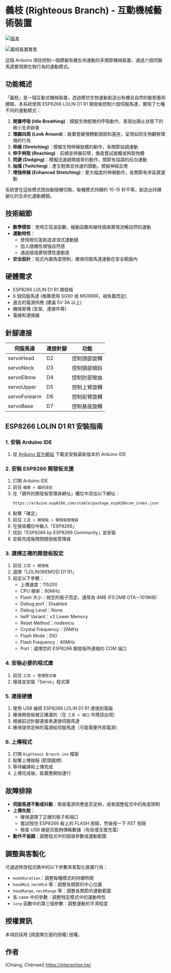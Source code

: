 # 義枝 (Righteous Branch) - 互動機械藝術裝置

[![版本](https://img.shields.io/badge/版本-2.0.1-blue.svg)](https://github.com/chenweichiang/Work-Righteous-Branch/releases/tag/v2.0.1)

![義枝裝置實景](images/righteous-branch.jpg)

這個 Arduino 項目控制一個模擬有機生命運動的多關節機械裝置，通過六個伺服馬達實現類生物行為的運動模式。


## 功能概述

「義枝」是一個互動式機械裝置，透過模仿生物運動創造出有機且自然的動態藝術體驗。本系統使用 ESP8266 LOLIN D1 R1 開發板控制六個伺服馬達，實現了七種不同的運動模式：

1. **閒置呼吸 (Idle Breathing)**：模擬生物輕微的呼吸動作，表現出靜止狀態下的微小生命跡象
2. **環顧四周 (Look Around)**：裝置會緩慢轉動頭部和基座，呈現如同生物觀察環境的行為
3. **伸展 (Stretching)**：模擬生物伸展肢體的動作，各關節協調運動
4. **伸手夠取 (Reaching)**：前傾並伸展前臂，像是嘗試接觸或夠取物體
5. **閃避 (Dodging)**：模擬迅速避開威脅的動作，關節有協調的反向運動
6. **抽搐 (Twitching)**：產生輕微且快速的顫動，模擬神經反應
7. **增強伸展 (Enhanced Stretching)**：更大幅度的伸展動作，各關節有序延遲運動

系統會在這些模式間自動隨機切換，每種模式持續約 10-15 秒不等，創造出持續變化的生命化運動體驗。

## 技術細節

- **數學模型**：使用正弦波函數、緩動函數和線性插值實現流暢自然的運動
- **運動特性**：
  - 使用相位差創造波浪式運動鏈
  - 加入隨機性增強自然感
  - 通過插值實現慣性運動感
- **安全設計**：程式內置角度限制，確保伺服馬達運動在安全範圍內

## 硬體需求

- ESP8266 LOLIN D1 R1 開發板
- 6 個伺服馬達 (推薦使用 SG90 或 MG996R，視負載而定)
- 適合的電源供應 (建議 5V 3A 以上)
- 機械架構 (支架、連接件等)
- 電線和連接器

## 針腳連接

| 伺服馬達 | 連接針腳 | 功能                |
|----------|----------|-------------------|
| servoHead    | D2       | 控制頭部旋轉        |
| servoNeck    | D3       | 控制頸部傾斜        |
| servoElbow   | D4       | 控制肘部彎曲        |
| servoUpper   | D5       | 控制上臂旋轉        |
| servoForearm | D6       | 控制前臂旋轉        |
| servoBase    | D7       | 控制基座旋轉        |

## ESP8266 LOLIN D1 R1 安裝指南

### 1. 安裝 Arduino IDE

1. 從 [Arduino 官方網站](https://www.arduino.cc/en/software) 下載並安裝最新版本的 Arduino IDE

### 2. 安裝 ESP8266 開發板支援

1. 打開 Arduino IDE
2. 前往 `檔案 > 偏好設定`
3. 在「額外的開發板管理員網址」欄位中添加以下網址：
   ```
   https://arduino.esp8266.com/stable/package_esp8266com_index.json
   ```
4. 點擊「確定」
5. 前往 `工具 > 開發板 > 開發板管理員`
6. 在搜尋欄位中輸入「ESP8266」
7. 找到「ESP8266 by ESP8266 Community」並安裝
8. 安裝完成後關閉開發板管理員

### 3. 選擇正確的開發板設定

1. 前往 `工具 > 開發板`
2. 選擇「LOLIN(WEMOS) D1 R1」
3. 設定以下參數：
   - 上傳速度：115200
   - CPU 頻率：80MHz
   - Flash 大小：視您的板子而定，通常為 4MB (FS:2MB OTA:~1019KB)
   - Debug port：Disabled
   - Debug Level：None
   - IwIP Variant：v2 Lower Memory
   - Reset Method：nodemcu
   - Crystal Frequency：26MHz
   - Flash Mode：DIO
   - Flash Frequency：40MHz
   - Port：選擇您的 ESP8266 開發板所連接的 COM 端口

### 4. 安裝必要的程式庫

1. 前往 `工具 > 管理程式庫`
2. 搜尋並安裝「Servo」程式庫

### 5. 連接硬體

1. 使用 USB 線將 ESP8266 LOLIN D1 R1 連接到電腦
2. 確保開發板被正確識別（在 `工具 > 端口` 中應該出現）
3. 根據前述針腳連接表連接伺服馬達
4. 確保提供足夠的電源給伺服馬達（可能需要外部電源）

### 6. 上傳程式

1. 打開 `Righteous Branch.ino` 檔案
2. 點擊上傳按鈕 (箭頭圖標)
3. 等待編譯和上傳完成
4. 上傳完成後，裝置應開始運行

## 故障排除

- **伺服馬達不動或抖動**：檢查電源供應是否足夠，或者調整程式中的角度限制
- **上傳失敗**：
  - 確保選擇了正確的板子和端口
  - 嘗試按住 ESP8266 板上的 FLASH 按鈕，然後按一下 RST 按鈕
  - 檢查 USB 線是否能夠傳輸數據（有些僅支援充電）
- **動作不協調**：調整程式中的插值參數或運動範圍

## 調整與客製化

可通過修改程式碼中的以下參數來客製化裝置行為：

- `modeDuration`：調整每種模式的持續時間
- `headMid`, `neckMid` 等：調整各關節的中心位置
- `headRange`, `neckRange` 等：調整各關節的運動範圍
- 各 case 中的參數：調整特定模式中的運動特性
- `lerp` 函數中的第三個參數：調整運動的平滑程度

## 授權資訊

本項目採用 [請選擇合適的授權] 授權。

## 作者

[Chiang, Chenwei]
https://interaction.tw/


